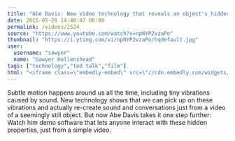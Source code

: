 ```yaml
---
title: "Abe Davis: New video technology that reveals an object's hidden properties"
date: 2015-05-28 14:40:47 00:00
permalink: /videos/2524
source: "https://www.youtube.com/watch?v=npNYP2vzaPo"
thumbnail: "https://i.ytimg.com/vi/npNYP2vzaPo/hqdefault.jpg"
user:
  username: "sawyer"
  name: "Sawyer Hollenshead"
tags: ["technology","ted talk","film"]
html: "<iframe class=\"embedly-embed\" src=\"//cdn.embedly.com/widgets/media.html?src=https%3A%2F%2Fwww.youtube.com%2Fembed%2FnpNYP2vzaPo%3Fwmode%3Dtransparent%26feature%3Doembed&wmode=transparent&url=https%3A%2F%2Fwww.youtube.com%2Fwatch%3Fv%3DnpNYP2vzaPo&image=https%3A%2F%2Fi.ytimg.com%2Fvi%2FnpNYP2vzaPo%2Fhqdefault.jpg&key=daaebf4d9cdd46779200162d0ca86e20&type=text%2Fhtml&schema=youtube\" width=\"854\" height=\"480\" scrolling=\"no\" frameborder=\"0\" allowfullscreen></iframe>"
---
```


Subtle motion happens around us all the time, including tiny vibrations caused by sound. New technology shows that we can pick up on these vibrations and actually re-create sound and conversations just from a video of a seemingly still object. But now Abe Davis takes it one step further: Watch him demo software that lets anyone interact with these hidden properties, just from a simple video.